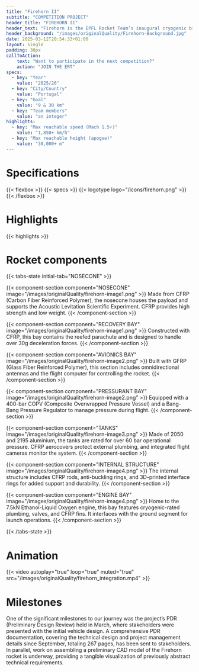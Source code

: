 ```yaml
---
title: "Firehorn II"
subtitle: "COMPETITION PROJECT"
header_title: "FIREHORN II"
header_text: "Firehorn is the EPFL Rocket Team’s inaugural cryogenic bi-liquid rocket, operating on an innovative architecture. Anticipated to embark on its maiden 9km flight in late 2025 as part of the European Rocket Championship Competition, it is designed from the ground up with the constraints of a 30km flight, which should occur during 2026."
header_background: "/images/originalQuality/Firehorn-Background.jpg"
date: 2025-03-12T20:54:33+01:00
layout: single
padding: 30px
callToAction:
    text: "Want to participate in the next competition?"
    action: "JOIN THE ERT"
specs:
  - key: "Year"
    value: "2025/26"
  - key: "City/Country"
    value: "Portugal"
  - key: "Goal"
    value: "9 & 30 km"
  - key: "Team members"
    value: "an integer"
highlights:
  - key: "Max reachable speed (Mach 1.5+)"
    value: "1,850+ km/h"
  - key: "Max reachable height (apogee)"
    value: "30,000+ m"
---
```


# Specifications

{{< flexbox >}}
    {{< specs >}}
    {{< logotype logo="/icons/firehorn.png" >}}
{{< /flexbox >}}

# Highlights

{{< highlights >}}

# Rocket components

{{< tabs-state initial-tab="NOSECONE" >}}

{{< component-section component="NOSECONE" image="/images/originalQuality/firehorn-image1.png" >}}
Made from CFRP (Carbon Fiber Reinforced Polymer), the nosecone houses the payload and supports the Acoustic Levitation Scientific Experiment. CFRP provides high strength and low weight.
{{< /component-section >}}

{{< component-section component="RECOVERY BAY" image="/images/originalQuality/firehorn-image1.png" >}}
Constructed with CFRP, this bay contains the reefed parachute and is designed to handle over 30g deceleration forces.
{{< /component-section >}}

{{< component-section component="AVIONICS BAY" image="/images/originalQuality/firehorn-image2.png" >}}
Built with GFRP (Glass Fiber Reinforced Polymer), this section includes omnidirectional antennas and the flight computer for controlling the rocket.
{{< /component-section >}}

{{< component-section component="PRESSURANT BAY" image="/images/originalQuality/firehorn-image2.png" >}}
Equipped with a 400-bar COPV (Composite Overwrapped Pressure Vessel) and a Bang-Bang Pressure Regulator to manage pressure during flight.
{{< /component-section >}}

{{< component-section component="TANKS" image="/images/originalQuality/firehorn-image3.png" >}}
Made of 2050 and 2195 aluminium, the tanks are rated for over 60 bar operational pressure. CFRP aerocovers protect external plumbing, and integrated flight cameras monitor the system.
{{< /component-section >}}

{{< component-section component="INTERNAL STRUCTURE" image="/images/originalQuality/firehorn-image4.png" >}}
The internal structure includes CFRP rods, anti-buckling rings, and 3D-printed interface rings for added support and durability.
{{< /component-section >}}

{{< component-section component="ENGINE BAY" image="/images/originalQuality/firehorn-image4.png" >}}
Home to the 7.5kN Ethanol-Liquid Oxygen engine, this bay features cryogenic-rated plumbing, valves, and CFRP fins. It interfaces with the ground segment for launch operations.
{{< /component-section >}}

{{< /tabs-state >}}

# Animation

{{< video autoplay="true" loop="true" muted="true" src="/images/originalQuality/firehorn_integration.mp4" >}}

# Milestones

One of the significant milestones to our journey was the project’s PDR (Preliminary Design Review) held in March, where stakeholders were presented with the initial vehicle design. A comprehensive PDR documentation, covering the technical design and project management details since September, totaling 267 pages, has been sent to stakeholders. In parallel, work on assembling a preliminary CAD model of the Firehorn rocket is underway, providing a tangible visualization of previously abstract technical requirements.
